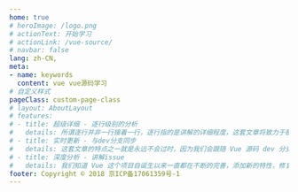 ```yaml
---
home: true
# heroImage: /logo.png
# actionText: 开始学习
# actionLink: /vue-source/
# navbar: false
lang: zh-CN,
meta:
- name: keywords
  content: vue vue源码学习
# 自定义样式
pageClass: custom-page-class
# layout: AboutLayout
# features:
# - title: 超级详细 - 逐行级别的分析
#   details: 所谓逐行并非一行接着一行，逐行指的是讲解的详细程度，这套文章将致力于覆盖所有核心代码，我们致力于讲清楚每一句代码的意义，否则又怎么敢说是源码分析呢？
# - title: 实时更新 - 与dev分支同步
#   details: 这套文章的特点之一就是永远不会过时，因为我们会跟随 Vue 源码 dev 分支的脚步更新文章的内容，这对于读者来讲的好处是学习的源码总是最新的(更新会有稍许延迟)。
# - title: 深度分析 - 讲解issue
#   details: 我们知道 Vue 这个项目自诞生以来一直都在不断的完善，添加新的特性，修复已知bug。Vue 的成长是一个历史过程，本套文章在分析源码时会根据相关 issue 分析代码的变更史。
footer: Copyright © 2018 京ICP备17061359号-1
---
```

<div class="piece-box">
  <div class="piece-box2">
    <div class="piece piece-1"></div>
    <div class="piece piece-2"></div>
    <div class="piece piece-3"></div>
    <div class="piece piece-4"></div>
    <div class="piece piece-5"></div>
    <div class="piece piece-6"></div>
  </div>
</div>